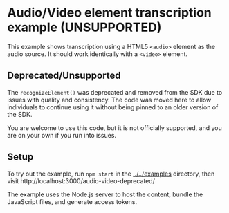 # Audio/Video element transcription example (UNSUPPORTED)

This example shows transcription using a HTML5 `<audio>` element as the audio source. 
It should work identically with a `<video>` element.

## Deprecated/Unsupported

The `recognizeElement()` was deprecated and removed from the SDK due to issues with quality and consistency. 
The code was moved here to allow individuals to continue using it without being pinned to an older version of the SDK.

You are welcome to use this code, but it is not officially supported, and you are on your own if you run into issues.

## Setup

To try out the example, run `npm start` in the [../../examples](../../examples) directory, 
then visit http://localhost:3000/audio-video-deprecated/

The example uses the Node.js server to host the content, bundle the JavaScript files, and generate access tokens.

